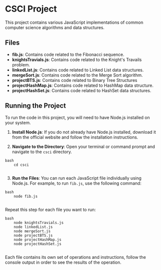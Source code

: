 # CSCI Project

This project contains various JavaScript implementations of common computer science algorithms and data structures.

## Files

-   **fib.js**: Contains code related to the Fibonacci sequence.
-   **knightsTravials.js**: Contains code related to the Knight's Travails problem.
-   **linkedList.js**: Contains code related to Linked List data structures.
-   **mergeSort.js**: Contains code related to the Merge Sort algorithm.
-   **projectBTS.js**: Contains code related to Binary Tree Structures
-   **projectHashMap.js**: Contains code related to HashMap data structure.
-   **projectHashSet.js**: Contains code related to HashSet data structures.

## Running the Project

To run the code in this project, you will need to have Node.js installed on your system.

1.  **Install Node.js**: If you do not already have Node.js installed, download it from the official website and follow the installation instructions.

2.  **Navigate to the Directory**: Open your terminal or command prompt and navigate to the `csci` directory.
```
bash
    cd csci
    
```
3.  **Run the Files**: You can run each JavaScript file individually using Node.js. For example, to run `fib.js`, use the following command:
```
bash
    node fib.js
    
```
Repeat this step for each file you want to run:
```
bash
    node knightsTravials.js
    node linkedList.js
    node mergeSort.js
    node projectBTS.js
    node projectHashMap.js
    node projectHashSet.js
    
```
Each file contains its own set of operations and instructions, follow the console output in order to see the results of the operation.